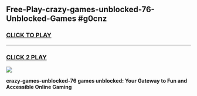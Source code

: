 
## Free-Play-crazy-games-unblocked-76-Unblocked-Games #g0cnz
<h3>
<a href="https://news.freeplayer.one?title=crazy-games-unblocked-76&ref=8M">CLICK TO PLAY</a></h3>
<hr>

<h3>
<a href="https://news.freeplayer.one?title=crazy-games-unblocked-76&ref=8M">CLICK 2 PLAY</a>
  
</h3>

<a href="https://news.freeplayer.one?title=crazy-games-unblocked-76&ref=8M"><img src="https://clearcache.store/games.png"></a>


**crazy-games-unblocked-76 games unblocked: Your Gateway to Fun and Accessible Online Gaming**
